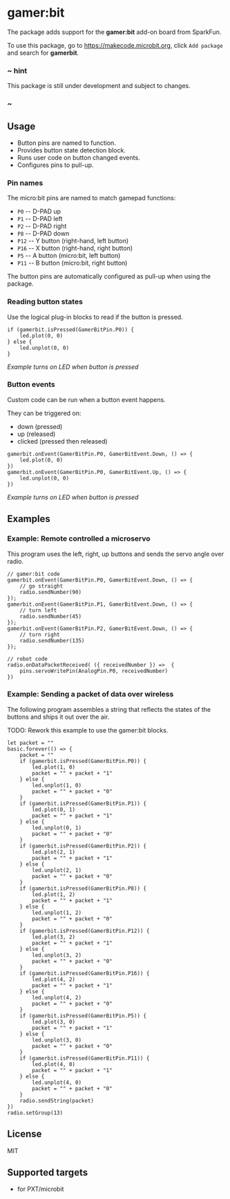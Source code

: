 # gamer:bit

The package adds support for the **gamer:bit** add-on board from SparkFun.

To use this package, go to https://makecode.microbit.org, click ``Add package`` and search for **gamerbit**.

### ~ hint

This package is still under development and subject to changes.

### ~

## Usage

* Button pins are named to function.
* Provides button state detection block.
* Runs user code on button changed events.
* Configures pins to pull-up.

### Pin names

The micro:bit pins are named to match gamepad functions:

* ``P0`` -- D-PAD up
* ``P1`` -- D-PAD left
* ``P2`` -- D-PAD right
* ``P8`` -- D-PAD down
* ``P12`` -- Y button (right-hand, left button)
* ``P16`` -- X button (right-hand, right button)
* ``P5`` -- A button (micro:bit, left button)
* ``P11`` -- B button (micro:bit, right button)

The button pins are automatically configured as pull-up when using the package.

### Reading button states

Use the logical plug-in blocks to read if the button is pressed.

```blocks
if (gamerbit.isPressed(GamerBitPin.P0)) {
    led.plot(0, 0)
} else {
    led.unplot(0, 0)
}
```

*Example turns on LED when button is pressed*

### Button events

Custom code can be run when a button event happens.

They can be triggered on:

* down (pressed)
* up (released)
* clicked (pressed then released)

```blocks
gamerbit.onEvent(GamerBitPin.P0, GamerBitEvent.Down, () => {
    led.plot(0, 0)
})
gamerbit.onEvent(GamerBitPin.P0, GamerBitEvent.Up, () => {
    led.unplot(0, 0)
})
```

*Example turns on LED when button is pressed*

## Examples

### Example: Remote controlled a microservo

This program uses the left, right, up buttons
and sends the servo angle over radio.

```blocks
// gamer:bit code
gamerbit.onEvent(GamerBitPin.P0, GamerBitEvent.Down, () => {
    // go straight
    radio.sendNumber(90)
});
gamerbit.onEvent(GamerBitPin.P1, GamerBitEvent.Down, () => {
    // turn left
    radio.sendNumber(45)
});
gamerbit.onEvent(GamerBitPin.P2, GamerBitEvent.Down, () => {
    // turn right
    radio.sendNumber(135)
});

// robot code
radio.onDataPacketReceived( ({ receivedNumber }) =>  {
    pins.servoWritePin(AnalogPin.P0, receivedNumber)
})
```

### Example: Sending a packet of data over wireless

The following program assembles a string that reflects the states of the buttons and ships it out over the air.

TODO: Rework this example to use the gamer:bit blocks.

```blocks
let packet = ""
basic.forever(() => {
    packet = ""
    if (gamerbit.isPressed(GamerBitPin.P0)) {
        led.plot(1, 0)
        packet = "" + packet + "1"
    } else {
        led.unplot(1, 0)
        packet = "" + packet + "0"
    }
    if (gamerbit.isPressed(GamerBitPin.P1)) {
        led.plot(0, 1)
        packet = "" + packet + "1"
    } else {
        led.unplot(0, 1)
        packet = "" + packet + "0"
    }
    if (gamerbit.isPressed(GamerBitPin.P2)) {
        led.plot(2, 1)
        packet = "" + packet + "1"
    } else {
        led.unplot(2, 1)
        packet = "" + packet + "0"
    }
    if (gamerbit.isPressed(GamerBitPin.P8)) {
        led.plot(1, 2)
        packet = "" + packet + "1"
    } else {
        led.unplot(1, 2)
        packet = "" + packet + "0"
    }
    if (gamerbit.isPressed(GamerBitPin.P12)) {
        led.plot(3, 2)
        packet = "" + packet + "1"
    } else {
        led.unplot(3, 2)
        packet = "" + packet + "0"
    }
    if (gamerbit.isPressed(GamerBitPin.P16)) {
        led.plot(4, 2)
        packet = "" + packet + "1"
    } else {
        led.unplot(4, 2)
        packet = "" + packet + "0"
    }
    if (gamerbit.isPressed(GamerBitPin.P5)) {
        led.plot(3, 0)
        packet = "" + packet + "1"
    } else {
        led.unplot(3, 0)
        packet = "" + packet + "0"
    }
    if (gamerbit.isPressed(GamerBitPin.P11)) {
        led.plot(4, 0)
        packet = "" + packet + "1"
    } else {
        led.unplot(4, 0)
        packet = "" + packet + "0"
    }
    radio.sendString(packet)
})
radio.setGroup(13)
```

## License

MIT

## Supported targets

* for PXT/microbit


